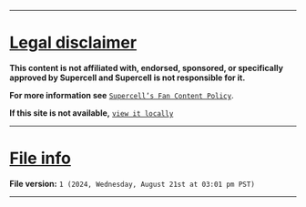 
***

# [Legal disclaimer](#Legal-disclaimer)

**This content is not affiliated with, endorsed, sponsored, or specifically approved by Supercell and Supercell is not responsible for it.**

**For more information see** [`Supercell’s Fan Content Policy`](https://supercell.com/en/fan-content-policy/).

**If this site is not available,** [`view it locally`](/Legal/Fan-Content-Policy/README.md)

***

# [File info](#File-info)

**File version:** `1 (2024, Wednesday, August 21st at 03:01 pm PST)`

***
